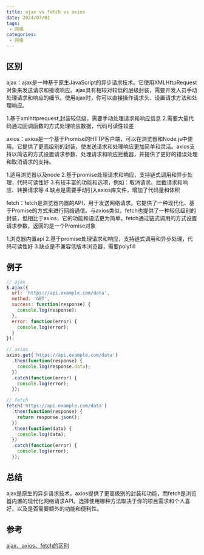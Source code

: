 ```yaml
---
title: ajax vs fetch vs axios
date: 2024/07/01
tags:
 - 网络
categories:
 - 网络
---
```


## 区别

ajax：ajax是一种基于原生JavaScript的异步请求技术。它使用XMLHttpRequest对象来发送请求和接收响应。ajax具有相较对较低的层级封装，需要开发人员手动处理请求和响应的细节。使用ajax时，你可以直接操作请求头、设置请求方法和处理响应。

1.基于xmlhttprequest,封装较低级，需要手动处理请求和响应信息
2.需要大量代码通过回调函数的方式处理响应数据，代码可读性较差

axios：axios是一个基于Promise的HTTP客户端，可以在浏览器和Node.js中使用。它提供了更高级别的封装，使发送请求和处理响应更加简单和灵活。axios支持以简洁的方式设置请求参数、处理请求和响应拦截器，并提供了更好的错误处理和取消请求的支持。

1.适用浏览器以及node
2.基于promise处理请求和响应，支持链式调用和异步处理，代码可读性好
3.有较丰富的功能和选项，例如：取消请求、拦截请求和响应、转换请求等
4.缺点是需要手动引入axios库文件，增加了代码量和体积

fetch：fetch是浏览器内置的API，用于发送网络请求。它提供了一种现代化、基于Promise的方式来进行网络通信。与axios类似，fetch也提供了一种较低级别的封装，但相比于axios，它的功能和语法更为简单。fetch通过链式调用的方式设置请求参数，返回的是一个Promise对象

1.浏览器内置api
2.基于promise处理请求和响应，支持链式调用和异步处理，代码可读性好
3.缺点是不兼容低版本浏览器，需要polyfill

## 例子

```js
// ajax
$.ajax({
  url: 'https://api.example.com/data',
  method: 'GET',
  success: function(response) {
    console.log(response);
  },
  error: function(error) {
    console.log(error);
  }
});
```

```js
// axios
axios.get('https://api.example.com/data')
  .then(function(response) {
    console.log(response.data);
  })
  .catch(function(error) {
    console.log(error);
  });

```

```js
// fetch
fetch('https://api.example.com/data')
  .then(function(response) {
    return response.json();
  })
  .then(function(data) {
    console.log(data);
  })
  .catch(function(error) {
    console.log(error);
  });

```

## 总结

ajax是原生的异步请求技术，axios提供了更高级别的封装和功能，而fetch是浏览器内置的现代化网络请求API。选择使用哪种方法取决于你的项目需求和个人喜好，以及是否需要额外的功能和便利性。

## 参考

[ajax、axios、fetch的区别](https://juejin.cn/post/7241990416987979813)